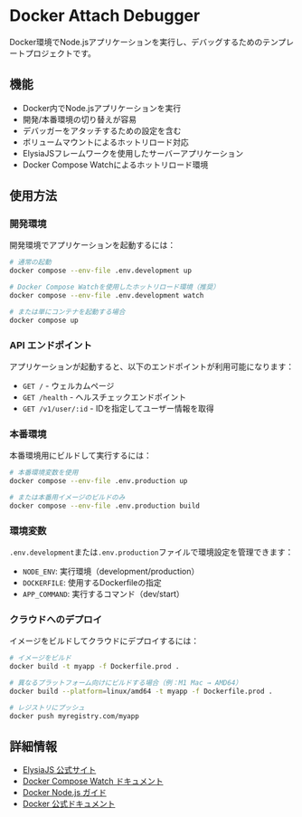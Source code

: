 # Docker Attach Debugger

Docker環境でNode.jsアプリケーションを実行し、デバッグするためのテンプレートプロジェクトです。

## 機能

- Docker内でNode.jsアプリケーションを実行
- 開発/本番環境の切り替えが容易
- デバッガーをアタッチするための設定を含む
- ボリュームマウントによるホットリロード対応
- ElysiaJSフレームワークを使用したサーバーアプリケーション
- Docker Compose Watchによるホットリロード環境

## 使用方法

### 開発環境

開発環境でアプリケーションを起動するには：

```bash
# 通常の起動
docker compose --env-file .env.development up

# Docker Compose Watchを使用したホットリロード環境（推奨）
docker compose --env-file .env.development watch

# または単にコンテナを起動する場合
docker compose up
```

### API エンドポイント

アプリケーションが起動すると、以下のエンドポイントが利用可能になります：

- `GET /` - ウェルカムページ
- `GET /health` - ヘルスチェックエンドポイント
- `GET /v1/user/:id` - IDを指定してユーザー情報を取得

### 本番環境

本番環境用にビルドして実行するには：

```bash
# 本番環境変数を使用
docker compose --env-file .env.production up

# または本番用イメージのビルドのみ
docker compose --env-file .env.production build
```

### 環境変数

`.env.development`または`.env.production`ファイルで環境設定を管理できます：

- `NODE_ENV`: 実行環境（development/production）
- `DOCKERFILE`: 使用するDockerfileの指定
- `APP_COMMAND`: 実行するコマンド（dev/start）

### クラウドへのデプロイ

イメージをビルドしてクラウドにデプロイするには：

```bash
# イメージをビルド
docker build -t myapp -f Dockerfile.prod .

# 異なるプラットフォーム向けにビルドする場合（例：M1 Mac → AMD64）
docker build --platform=linux/amd64 -t myapp -f Dockerfile.prod .

# レジストリにプッシュ
docker push myregistry.com/myapp
```

## 詳細情報

- [ElysiaJS 公式サイト](https://elysiajs.com/)
- [Docker Compose Watch ドキュメント](https://docs.docker.com/compose/how-tos/file-watch/)
- [Docker Node.js ガイド](https://docs.docker.com/language/nodejs/)
- [Docker 公式ドキュメント](https://docs.docker.com/)
